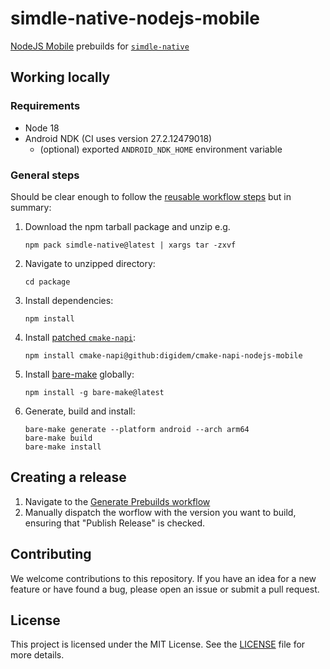 # simdle-native-nodejs-mobile

[NodeJS Mobile](https://github.com/nodejs-mobile/nodejs-mobile) prebuilds for [`simdle-native`](https://github.com/holepunchto/simdle-native)

## Working locally

### Requirements

- Node 18
- Android NDK (CI uses version 27.2.12479018)
  - (optional) exported `ANDROID_NDK_HOME` environment variable

### General steps

Should be clear enough to follow the [reusable workflow steps](https://github.com/digidem/nodejs-mobile-bare-prebuilds/blob/main/.github/workflows/prebuild.yml) but in summary:

1. Download the npm tarball package and unzip e.g.
    ```
    npm pack simdle-native@latest | xargs tar -zxvf
    ```
2. Navigate to unzipped directory:
   ```
   cd package
   ```
3. Install dependencies:
   ```
   npm install
   ```
4. Install [patched `cmake-napi`](https://github.com/digidem/cmake-napi-nodejs-mobile):
   ```
   npm install cmake-napi@github:digidem/cmake-napi-nodejs-mobile
   ```
5. Install [bare-make](https://github.com/holepunchto/bare-make) globally:
   ```
   npm install -g bare-make@latest
   ```
6. Generate, build and install:
   ```
   bare-make generate --platform android --arch arm64
   bare-make build
   bare-make install
   ```

## Creating a release

1. Navigate to the [Generate Prebuilds workflow](https://github.com/digidem/simdle-native-nodejs-mobile/actions/workflows/prebuilds.yml)
2. Manually dispatch the worflow with the version you want to build, ensuring that "Publish Release" is checked.

## Contributing

We welcome contributions to this repository. If you have an idea for a new feature or have found a bug, please open an issue or submit a pull request.

## License

This project is licensed under the MIT License. See the [LICENSE](LICENSE) file for more details.
